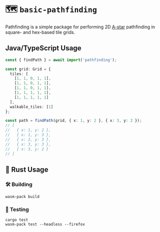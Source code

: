 # 🗺️ `basic-pathfinding`

Pathfinding is a simple package for performing 2D [A-star](https://en.wikipedia.org/wiki/A*_search_algorithm) pathfinding in square- and hex-based tile grids.

## Java/TypeScript Usage

```typescript
const { findPath } = await import('pathfinding');

const grid: Grid = {
  tiles: [
    [1, 1, 0, 1, 1],
    [1, 1, 0, 1, 1],
    [1, 1, 0, 1, 1],
    [1, 1, 1, 1, 1],
    [1, 1, 1, 1, 1]
  ],
  walkable_tiles: [1]
};

const path = findPath(grid, { x: 1, y: 2 }, { x: 3, y: 2 });
// [
//   { x: 1, y: 2 },
//   { x: 1, y: 3 },
//   { x: 2, y: 3 },
//   { x: 3, y: 3 },
//   { x: 3, y: 2 }
// ]
```


## 🚴 Rust Usage

### 🛠️ Building

```
wasm-pack build
```

### 🔬 Testing

```
cargo test
wasm-pack test --headless --firefox
```
